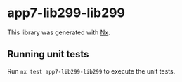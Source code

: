 # app7-lib299-lib299

This library was generated with [Nx](https://nx.dev).

## Running unit tests

Run `nx test app7-lib299-lib299` to execute the unit tests.
